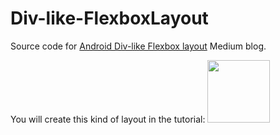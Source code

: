 # Div-like-FlexboxLayout
Source code for [Android Div-like Flexbox layout](https://medium.com/p/55f0e1286d66) Medium blog.

You will create this kind of layout in the tutorial:
<img src="https://cdn-images-1.medium.com/max/1600/1*aPRo3Vio3q4ew3dkamD9Ug.png" width="100">
